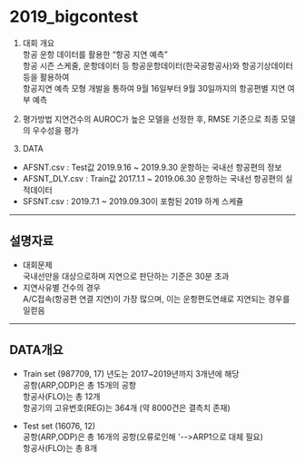 # 2019_bigcontest

1. 대회 개요  
항공 운항 데이터를 활용한 “항공 지연 예측”  
항공 시즌 스케줄, 운항데이터 등 항공운항데이터(한국공항공사)와 항공기상데이터 등을 활용하여  
항공지연 예측 모형 개발을 통하여 9월 16일부터 9월 30일까지의 항공편별 지연 여부 예측 

2. 평가방법
지연건수의 AUROC가 높은 모델을 선정한 후, RMSE 기준으로 최종 모델의 우수성을 평가

3. DATA
 +  AFSNT.csv : Test값 2019.9.16 ~ 2019.9.30 운항하는 국내선 항공편의 정보
 +  AFSNT_DLY.csv : Train값 2017.1.1 ~ 2019.06.30 운항하는 국내선 항공편의 실적데이터
 +  SFSNT.csv : 2019.7.1 ~ 2019.09.30이 포함된 2019 하계 스케쥴
 
---
## 설명자료
*  대회문제  
국내선만을 대상으로하며 지연으로 판단하는 기준은 30분 초과
* 지연사유별 건수의 경우   
A/C접속(항공편 연결 지연)이 가장 많으며, 이는 운항편도연쇄로 지연되는 경우를 일컫음

---
## DATA개요  
*  Train set (987709, 17)
년도는 2017~2019년까지 3개년에 해당    
공항(ARP,ODP)은 총 15개의 공항  
항공사(FLO)는 총 12개  
항공기의 고유번호(REG)는 364개 (약 8000건은 결측치 존재)  

*  Test set (16076, 12)  
공항(ARP,ODP)은 총 16개의 공항(오류로인해 '-->ARP1으로 대체 필요)  
항공사(FLO)는 총 8개  
